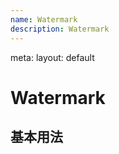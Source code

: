 ```yaml
---
name: Watermark
description: Watermark
---
```


<route lang="yaml">
meta:
  layout: default
</route>

# Watermark

## 基本用法

<Demo title="基本用法" :raw="BaseRaw">
    <Base />
</Demo>


